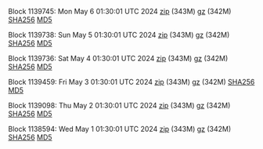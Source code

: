 Block 1139745: Mon May  6 01:30:01 UTC 2024 [zip](https://files.01coin.io/mainnet/2024-05-06/bootstrap.dat.zip) (343M) [gz](https://files.01coin.io/mainnet/2024-05-06/bootstrap.dat.tar.gz) (342M) [SHA256](https://files.01coin.io/mainnet/2024-05-06/sha256.txt) [MD5](https://files.01coin.io/mainnet/2024-05-06/md5.txt)

Block 1139738: Sun May  5 01:30:01 UTC 2024 [zip](https://files.01coin.io/mainnet/2024-05-05/bootstrap.dat.zip) (343M) [gz](https://files.01coin.io/mainnet/2024-05-05/bootstrap.dat.tar.gz) (342M) [SHA256](https://files.01coin.io/mainnet/2024-05-05/sha256.txt) [MD5](https://files.01coin.io/mainnet/2024-05-05/md5.txt)

Block 1139736: Sat May  4 01:30:01 UTC 2024 [zip](https://files.01coin.io/mainnet/2024-05-04/bootstrap.dat.zip) (343M) [gz](https://files.01coin.io/mainnet/2024-05-04/bootstrap.dat.tar.gz) (342M) [SHA256](https://files.01coin.io/mainnet/2024-05-04/sha256.txt) [MD5](https://files.01coin.io/mainnet/2024-05-04/md5.txt)

Block 1139459: Fri May  3 01:30:01 UTC 2024 [zip](https://files.01coin.io/mainnet/2024-05-03/bootstrap.dat.zip) (343M) [gz](https://files.01coin.io/mainnet/2024-05-03/bootstrap.dat.tar.gz) (342M) [SHA256](https://files.01coin.io/mainnet/2024-05-03/sha256.txt) [MD5](https://files.01coin.io/mainnet/2024-05-03/md5.txt)

Block 1139098: Thu May  2 01:30:01 UTC 2024 [zip](https://files.01coin.io/mainnet/2024-05-02/bootstrap.dat.zip) (343M) [gz](https://files.01coin.io/mainnet/2024-05-02/bootstrap.dat.tar.gz) (342M) [SHA256](https://files.01coin.io/mainnet/2024-05-02/sha256.txt) [MD5](https://files.01coin.io/mainnet/2024-05-02/md5.txt)

Block 1138594: Wed May  1 01:30:01 UTC 2024 [zip](https://files.01coin.io/mainnet/2024-05-01/bootstrap.dat.zip) (343M) [gz](https://files.01coin.io/mainnet/2024-05-01/bootstrap.dat.tar.gz) (342M) [SHA256](https://files.01coin.io/mainnet/2024-05-01/sha256.txt) [MD5](https://files.01coin.io/mainnet/2024-05-01/md5.txt)
